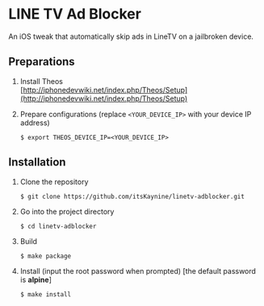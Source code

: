 # LINE TV Ad Blocker

An iOS tweak that automatically skip ads in LineTV on a jailbroken device.

## Preparations

1. Install Theos  
	[http://iphonedevwiki.net/index.php/Theos/Setup](http://iphonedevwiki.net/index.php/Theos/Setup)

2. Prepare configurations (replace `<YOUR_DEVICE_IP>` with your device IP address)

	```
	$ export THEOS_DEVICE_IP=<YOUR_DEVICE_IP>
	```
	
## Installation

1. Clone the repository
	
	```
	$ git clone https://github.com/itsKaynine/linetv-adblocker.git
	```

2. Go into the project directory

	```
	$ cd linetv-adblocker
	```

3. Build

	```
	$ make package
	```
	
4. Install (input the root password when prompted) [the default password is **alpine**]

	```
	$ make install
	```
